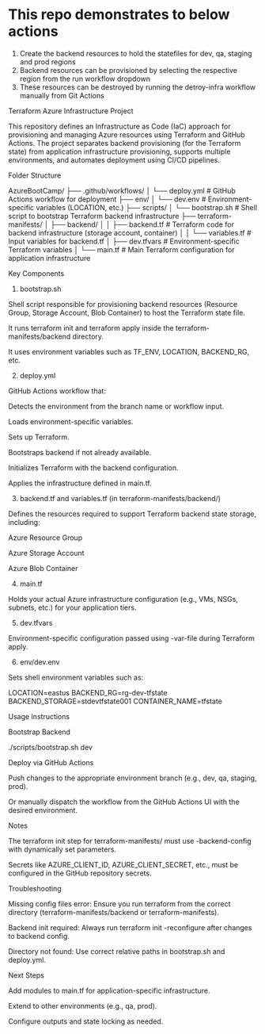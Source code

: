 # This repo demonstrates to below actions 
1. Create the backend resources to hold the statefiles for dev, qa, staging and prod regions
2. Backend resources can be provisioned by selecting the respective region from the run workflow dropdown
3. These resources can be destroyed by running the detroy-infra workflow manually from Git Actions 

Terraform Azure Infrastructure Project

This repository defines an Infrastructure as Code (IaC) approach for provisioning and managing Azure resources using Terraform and GitHub Actions. The project separates backend provisioning (for the Terraform state) from application infrastructure provisioning, supports multiple environments, and automates deployment using CI/CD pipelines.

Folder Structure

AzureBootCamp/
├── .github/workflows/
│   └── deploy.yml               # GitHub Actions workflow for deployment
├── env/
│   └── dev.env                  # Environment-specific variables (LOCATION, etc.)
├── scripts/
│   └── bootstrap.sh            # Shell script to bootstrap Terraform backend infrastructure
├── terraform-manifests/
│   ├── backend/
│   │   ├── backend.tf          # Terraform code for backend infrastructure (storage account, container)
│   │   └── variables.tf        # Input variables for backend.tf
│   ├── dev.tfvars              # Environment-specific Terraform variables
│   └── main.tf                 # Main Terraform configuration for application infrastructure

Key Components

1. bootstrap.sh

Shell script responsible for provisioning backend resources (Resource Group, Storage Account, Blob Container) to host the Terraform state file.

It runs terraform init and terraform apply inside the terraform-manifests/backend directory.

It uses environment variables such as TF_ENV, LOCATION, BACKEND_RG, etc.

2. deploy.yml

GitHub Actions workflow that:

Detects the environment from the branch name or workflow input.

Loads environment-specific variables.

Sets up Terraform.

Bootstraps backend if not already available.

Initializes Terraform with the backend configuration.

Applies the infrastructure defined in main.tf.

3. backend.tf and variables.tf (in terraform-manifests/backend/)

Defines the resources required to support Terraform backend state storage, including:

Azure Resource Group

Azure Storage Account

Azure Blob Container

4. main.tf

Holds your actual Azure infrastructure configuration (e.g., VMs, NSGs, subnets, etc.) for your application tiers.

5. dev.tfvars

Environment-specific configuration passed using -var-file during Terraform apply.

6. env/dev.env

Sets shell environment variables such as:

LOCATION=eastus
BACKEND_RG=rg-dev-tfstate
BACKEND_STORAGE=stdevtfstate001
CONTAINER_NAME=tfstate

Usage Instructions

Bootstrap Backend

./scripts/bootstrap.sh dev

Deploy via GitHub Actions

Push changes to the appropriate environment branch (e.g., dev, qa, staging, prod).

Or manually dispatch the workflow from the GitHub Actions UI with the desired environment.

Notes

The terraform init step for terraform-manifests/ must use -backend-config with dynamically set parameters.

Secrets like AZURE_CLIENT_ID, AZURE_CLIENT_SECRET, etc., must be configured in the GitHub repository secrets.

Troubleshooting

Missing config files error: Ensure you run terraform from the correct directory (terraform-manifests/backend or terraform-manifests).

Backend init required: Always run terraform init -reconfigure after changes to backend config.

Directory not found: Use correct relative paths in bootstrap.sh and deploy.yml.

Next Steps

Add modules to main.tf for application-specific infrastructure.

Extend to other environments (e.g., qa, prod).

Configure outputs and state locking as needed.